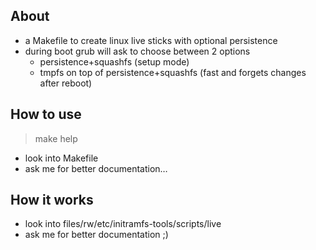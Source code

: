## About

* a Makefile to create linux live sticks with optional persistence
* during boot grub will ask to choose between 2 options
  * persistence+squashfs (setup mode)
  * tmpfs on top of persistence+squashfs (fast and forgets changes after reboot)

## How to use

  > make help

* look into Makefile
* ask me for better documentation…

## How it works

* look into files/rw/etc/initramfs-tools/scripts/live
* ask me for better documentation ;)
